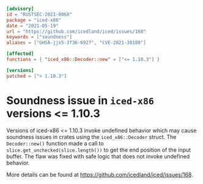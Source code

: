 ```toml
[advisory]
id = "RUSTSEC-2021-0068"
package = "iced-x86"
date = "2021-05-19"
url = "https://github.com/icedland/iced/issues/168"
keywords = ["soundness"]
aliases = ["GHSA-jjx5-3f36-6927", "CVE-2021-38188"]

[affected]
functions = { "iced_x86::Decoder::new" = ["<= 1.10.3"] }

[versions]
patched = ["> 1.10.3"]
```

# Soundness issue in `iced-x86` versions <= 1.10.3 

Versions of iced-x86 <= 1.10.3 invoke undefined behavior which may cause soundness
issues in crates using the `iced_x86::Decoder` struct. The `Decoder::new()` function
made a call to `slice.get_unchecked(slice.length())` to get the end position of 
the input buffer. The flaw was fixed with safe logic that does not invoke undefined
behavior.

More details can be found at <https://github.com/icedland/iced/issues/168>.
